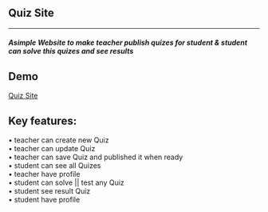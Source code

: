 <h2>Quiz Site</h2>
<hr>
<h5>
  Asimple Website to make teacher publish quizes for student & student can solve this quizes and see results
</h5>

<h2>Demo </h2>
<a href="https://quiz-f25d7.web.app/">Quiz Site</a>

<h2>Key features:</h2>
• teacher can create new Quiz<br>
• teacher can update Quiz <br>
• teacher can save Quiz and published it when ready<br>
• student can see all Quizes<br>
• teacher have profile <br>
• student can solve || test any Quiz <br>
• student see result Quiz <br>
• student have profile<br>


